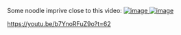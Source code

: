 Some noodle imprive close to this video:
[![image](https://github.com/user-attachments/assets/f1440b8b-6c54-4f19-a97e-3cab06541653)
![image](https://github.com/user-attachments/assets/b9f936bb-1778-40b4-88c8-4425799be069)](https://youtu.be/b7YnoRFuZ9o?t=62)

https://youtu.be/b7YnoRFuZ9o?t=62
